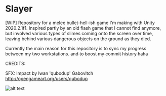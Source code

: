 # Slayer
[WIP] Repository for a melee bullet-hell-ish game I'm making with Unity 2020.2.1f1. Inspired partly by an old flash game that I cannot find anymore, but involved various types of slimes coming onto the screen over time, leaving behind various dangerous objects on the ground as they died. 

Currently the main reason for this repository is to sync my progress between my two workstations. ~~and to boost my commit history haha~~

CREDITS:

SFX: Impact by Iwan 'qubodup' Gabovitch http://opengameart.org/users/qubodup 

![alt text](https://i.imgur.com/AelCzXk.png)
